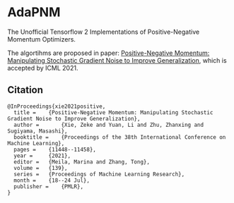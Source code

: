# AdaPNM
The Unofficial  Tensorflow 2 Implementations of Positive-Negative Momentum Optimizers.

The algortihms are proposed in paper: 
[Positive-Negative Momentum: Manipulating Stochastic Gradient Noise to Improve Generalization](https://arxiv.org/abs/2103.17182), which is accepted by ICML 2021.
 
## Citation

```shell 
@InProceedings{xie2021positive,
  title = 	 {Positive-Negative Momentum: Manipulating Stochastic Gradient Noise to Improve Generalization},
  author =       {Xie, Zeke and Yuan, Li and Zhu, Zhanxing and Sugiyama, Masashi},
  booktitle = 	 {Proceedings of the 38th International Conference on Machine Learning},
  pages = 	 {11448--11458},
  year = 	 {2021},
  editor = 	 {Meila, Marina and Zhang, Tong},
  volume = 	 {139},
  series = 	 {Proceedings of Machine Learning Research},
  month = 	 {18--24 Jul},
  publisher =    {PMLR},
}
```

